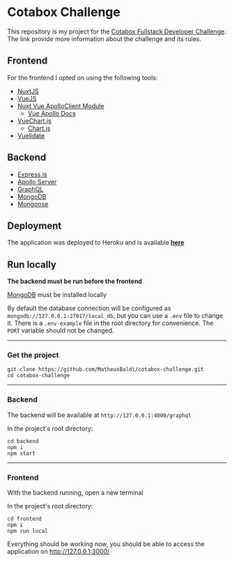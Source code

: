 # Cotabox Challenge

This repository is my project for the [Cotabox Fullstack Developer Challenge](https://github.com/Cotabox/fullstack-challenge). The link provide more information about the challenge and its rules.

## Frontend
For the frontend I opted on using the following tools:
* [NuxtJS](https://nuxtjs.org/)
* [VueJS](https://vuejs.org/)
* [Nuxt Vue ApolloClient Module](https://github.com/nuxt-community/apollo-module)
    * [Vue Apollo Docs](https://vue-apollo.netlify.com/guide/)
* [VueChart.js](https://vue-chartjs.org/)
    * [Chart.js](https://www.chartjs.org/)
* [Vuelidate](https://vuelidate.netlify.com/)


## Backend

* [Express.js](https://expressjs.com/)
* [Apollo Server](https://www.apollographql.com/docs/apollo-server/)
* [GraphQL](https://graphql.org/)
* [MongoDB](https://www.mongodb.com)
* [Mongoose](https://mongoosejs.com/)


## Deployment
The application was deployed to Heroku and is available [**here**](https://cotabox-challenge.herokuapp.com/)


## Run locally



**The backend must be run before the frontend**

[MongoDB](https://www.mongodb.com) must be installed locally

By default the database connection will be configured as `mongodb://127.0.0.1:27017/local_db`, but you can use a `.env` file to change it. There is a `.env-example` file in the root directory for convenience. The `PORT` variable should not be changed.

***

### Get the project

```
git clone https://github.com/MatheusBaldi/cotabox-challenge.git
cd cotabox-challenge 
```

***

### Backend

The backend will be available at `http://127.0.0.1:4000/graphql`

In the project's root directory:
```
cd backend
npm i
npm start
```

***

### Frontend

With the backend running, open a new terminal

In the project's root directory:
```
cd frontend
npm i
npm run local
```

Everything should be working now, you should be able to access the application on http://127.0.0.1:3000/